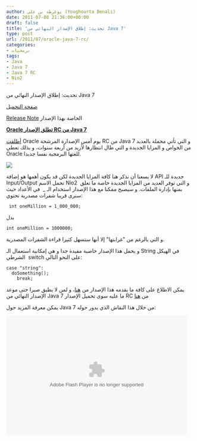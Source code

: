 ```yaml
---
author: يوغرطة بن علي (Youghourta Benali)
date: 2011-07-08 21:36:00+00:00
draft: false
title: 'تحديث: إطلاق الإصدار النهائي من Java 7'
type: post
url: /2011/07/oracle-java-7-rc/
categories:
- برمجيات
tags:
- Java
- Java 7
- Java 7 RC
- Nio2
---
```


تحديث: إطلاق الإصدار النهائي من Java 7

[صفحة التحميل](http://www.oracle.com/technetwork/java/javase/downloads/index.html)

[Release Note](http://www.oracle.com/technetwork/java/javase/jdk7-relnotes-429209.html) الخاصة بهذا الإصدار




[**Oracle تطلق الإصدار RC من Java 7**](https://www.it-scoop.com/2011/07/oracle-java-7-rc/)




[أطلقت](http://blogs.oracle.com/theaquarium/entry/java_7_d_day_is) Oracle يوم أمس الإصدارة المرشحة RC من Java 7 و التي تأتي محملة بالعديد من الخواص و المزايا الجديدة و التي طال انتظارها لأزيد من أربعة سنوات، و بذلك تعطي Oracle للغتها البرمجية نفسا جديدا.




[![](https://www.it-scoop.com/wp-content/uploads/2010/04/java_logo.gif)
](https://www.it-scoop.com/2011/07/oracle-java-7-rc/)




لا يسعنا أن نذكر هنا كافة المزايا الجديدة لكن قد يكون أهمها هو إضافة API جديدة للـ Input/Output تحمل الاسم Nio2  و التي توفر العديد من المزايا الجديدة خاصة ما تعلق بمنها بإدارة الملفات. و سيصبح ممكنا مع هذا الإصدار استخدام الـ _  في الأعداد حيث سنرى قريبا شفرات مصدرية تحتوي:




    
     int oneMillion = 1_000_000;




بدل




    
    int oneMillion = 1000000;




و التي بالرغم من "غرابتها" إلا أنها ستسهل كثيرا قراءة الشفرات المصدرية.




و يحمل هذا الإصدار خاصية مفيدة جدا و هي إمكانية استعمال الـ String في الهيكل الشرطي  switch على النحو التالي:




    
    case "string":
      doSomething();
        break;




يمكن الاطلاع على كافة ما يقدمه هذا الإصدار من [هنا](http://openjdk.java.net/projects/jdk7/features/)، و لمن لا يطيق صبرا حتى موعد الإصدار النهائي من Java 7 ما عليه سوى تحميل الإصدار RC من [هنا](http://jdk7.java.net/download.html)




يمكن معرفة المزيد حول Java 7 من خلال هذا النقاش الذي يدور حوله:




<!-- more -->



<object classid="clsid:d27cdb6e-ae6d-11cf-96b8-444553540000" width="486" codebase="http://download.macromedia.com/pub/shockwave/cabs/flash/swflash.cab#version=6,0,40,0" id="flashObj" height="322"><embed src="http://c.brightcove.com/services/viewer/federated_f9?isVid=1" pluginspage="http://www.macromedia.com/shockwave/download/index.cgi?P1_Prod_Version=ShockwaveFlash" seamlesstabbing="false" allowscriptaccess="always" swliveconnect="true" id="flashObj" width="486" base="http://يوغرطة بن علي (Youghourta Benali).brightcove.com" allowfullscreen="true" height="322" type="application/x-shockwave-flash" flashvars="videoId=1034537450001&linkBaseURL=http%3A%2F%2Fmedianetwork.oracle.com%2Fmedia%2Fshow%2F16796&playerID=1640183659&playerKey=AQ~~,AAAAAFcSbzI~,OkyYKKfkn3za9MF0qI3Ufg1AerdkqfR3&domain=embed&dynamicStreaming=true"></embed></object>

